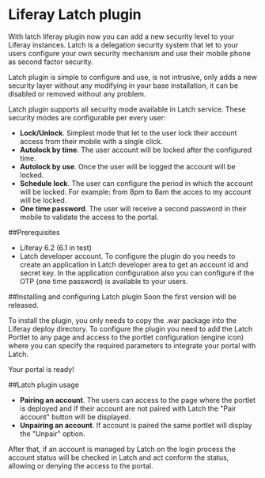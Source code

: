 Liferay Latch plugin
====================

With latch liferay plugin now you can add a new security level to your Liferay instances. Latch is a delegation security system that let to your users configure your own security mechanism and use their mobile phone as second factor security.

Latch plugin is simple to configure and use, is not intrusive, only adds a new security layer without any modifying in your base installation, it can be disabled or removed without any problem.

Latch plugin supports all security mode available in Latch service. These security modes are configurable per every user:
- **Lock/Unlock**. Simplest mode that let to the user lock their account access from their mobile with a single click.
- **Autolock by time**. The user account will be locked after the configured time.
- **Autolock by use**. Once the user will be logged the account will be locked.
- **Schedule lock**. The user can configure the period in which the account will be locked. For example: from 8pm to 8am the acces to my account will be locked.
- **One time password**. The user will receive a second password in their mobile to validate the access to the portal.

##Prerequisites
- Liferay 6.2 (6.1 in test)
- Latch developer account. To configure the plugin do you needs to create an application in Latch developer area to get an account id and secret key. In the application configuration also you can configure if the OTP (one time password) is available to your users.

##Installing and configuring Latch plugin
Soon the first version will be released.

To install the plugin, you only needs to copy the .war package into the Liferay deploy directory.
To configure the plugin you need to add the Latch Portlet to any page and access to the portlet configuration (engine icon) where you can specify the required parameters to integrate your portal with Latch.

Your portal is ready!

##Latch plugin usage
- **Pairing an account**. The users can access to the page where the portlet is deployed and if their account are not paired with Latch the "Pair account" button will be displayed.
- **Unpairing an account**. If account is paired the same portlet will display the "Unpair" option.

After that, if an account is managed by Latch on the login process the account status will be checked in Latch and act conform the status, allowing or denying the access to the portal.
